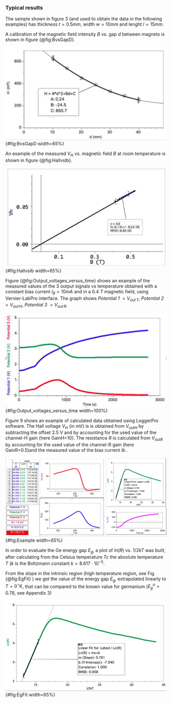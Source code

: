 ### Typical results

The sample shown in figure 3 (and used to obtain the data  in the following examples)  has thickness $t=0.5mm$, width $w=10mm$ and lenght $l=15mm$.

A calibration of the magnetic field intensity $B$ vs. gap $d$ between magnets is shown in figure {@fig:BvsGapD}. 

![Measured $B$ values vs gap width $d$](Assets/Figures/H_vs_d.jpeg){#fig:BvsGapD  width=65%}


An example of the measured $V_H$ vs. magnetic field $B$ at room temperature is shown in figure {@fig:HallvsIb}.


![Hall voltage versus magnetic field intensity $B$  .](Assets/Figures/Vh_vs_B.jpeg){#fig:HallvsIb  width=65%}



Figure {@fig:Output_voltages_versus_time} shows an example of the measured values of the 3 output signals vs temperature obtained with a constant bias current $I_B=10mA$ and in a 0.4 $T$ magnetic field, using Vernier-LabPro interface. The graph shows *Potential 1*  $= V_{out \, T}$, *Potential 2* $= V_{out \,H}$, *Potential 3* $= V_{out \, R}$. 



![Output voltages versus time.](Assets/Figures/Out_vs_time.jpg){#fig:Output_voltages_versus_time  width=100%}



Figure 9  shows an example of calculated data obtained using LoggerPro software. 
The Hall voltage $V_{H}$ (in mV) is is obtained from $V_{outH}$ by subtracting the offset 2.5 V and by accounting for the used value of the channel-H gain (here GainH=10). The resistance $R$ is calculated from $V_{outR}$ by  accounting for the used value of the channel-R gain (here GainR=0.5)and the measured value of the bias current $Ib$ .


![Example of calculated data ](Assets/Figures/example.png){#fig:Example  width=65%}



In order to evaluate the Ge energy gap $E_g$, a plot of $ln(R)$ vs. $1/2kT$ was built, after calculating from the Celsius temperature $Tc$ the absolute temperature $T$ ($k$ is the Boltzmann constant $k = 8.617 \cdot 10^{-5}$.

From the slope in the intrinsic region (high temperature region, see Fig. {@fig:EgFit} ) we get the value of the energy gap $E_g$, extrapolated linearly to $T=0^{\circ}\mathrm{K}$, that can be compared to the known value for germanium ($E_g^o=0.78$, see Appendix 3)



![Example of linear best fit in the intrinsic region (high temperature) ](Assets/Figures/ImageEgFit.jpg){#fig:EgFit  width=65%}
